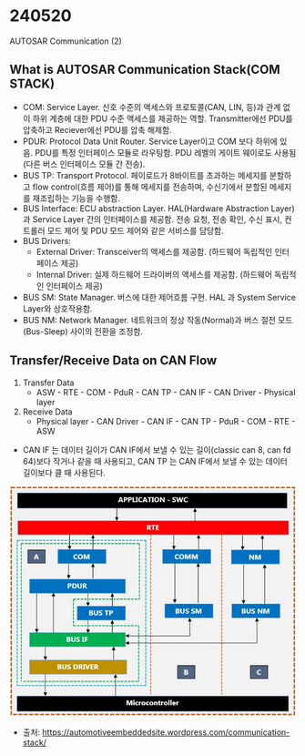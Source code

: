 # 240520

AUTOSAR Communication (2)

## What is AUTOSAR Communication Stack(COM STACK)

- COM: Service Layer. 신호 수준의 액세스와 프로토콜(CAN, LIN, 등)과 관계 없이 하위 계층에 대한 PDU 수준 액세스를 제공하는 역할. Transmitter에선 PDU를 압축하고 Reciever에선 PDU를 압축 해제함.
- PDUR: Protocol Data Unit Router. Service Layer이고 COM 보다 하위에 있음. PDU를 특정 인터페이스 모듈로 라우팅함. PDU 레벨의 게이트 웨이로도 사용됨(다른 버스 인터페이스 모듈 간 전송).
- BUS TP: Transport Protocol. 페이로드가 8바이트를 초과하는 메세지를 분할하고 flow control(흐름 제어)를 통해 메세지를 전송하며, 수신기에서 분할된 메세지를 재조립하는 기능을 수행함.
- BUS Interface: ECU abstraction Layer. HAL(Hardware Abstraction Layer)과 Service Layer 간의 인터페이스를 제공함. 전송 요청, 전송 확인, 수신 표시, 컨트롤러 모드 제어 및 PDU 모드 제어와 같은 서비스를 담당함. 
- BUS Drivers: 
  - External Driver: Transceiver의 액세스를 제공함. (하드웨어 독립적인 인터페이스 제공)
  - Internal Driver: 실제 하드웨어 드라이버의 액세스를 제공함. (하드웨어 독립적인 인터페이스 제공)
- BUS SM: State Manager. 버스에 대한 제어흐름 구현. HAL 과 System Service Layer와 상호작용함.
- BUS NM: Network  Manager. 네트워크의 정상 작동(Normal)과 버스 절전 모드(Bus-Sleep) 사이의 전환을 조정함.

## Transfer/Receive Data on CAN Flow

1. Transfer Data
   - ASW - RTE - COM - PduR - CAN TP - CAN IF - CAN Driver - Physical layer
2. Receive Data
   - Physical layer - CAN Driver - CAN IF - CAN TP - PduR - COM - RTE - ASW

* CAN IF 는 데이터 길이가 CAN IF에서 보낼 수 있는 길이(classic can 8, can fd 64)보다 작거나 같을 때 사용되고, CAN TP 는 CAN IF에서 보낼 수 있는 데이터 길이보다 클 때 사용된다.


![com stack flow](./images/autosar-comstack-flow.png)
- 출처: https://automotiveembeddedsite.wordpress.com/communication-stack/